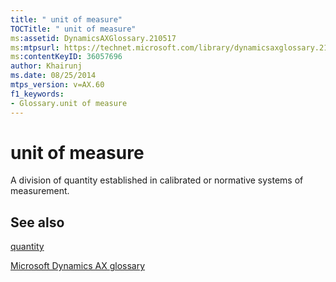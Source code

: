 ```yaml
---
title: " unit of measure"
TOCTitle: " unit of measure"
ms:assetid: DynamicsAXGlossary.210517
ms:mtpsurl: https://technet.microsoft.com/library/dynamicsaxglossary.210517(v=AX.60)
ms:contentKeyID: 36057696
author: Khairunj
ms.date: 08/25/2014
mtps_version: v=AX.60
f1_keywords:
- Glossary.unit of measure
---
```


# unit of measure

A division of quantity established in calibrated or normative systems of measurement.

## See also

[quantity](quantity.md)

[Microsoft Dynamics AX glossary](glossary/microsoft-dynamics-ax-glossary.md)

  


